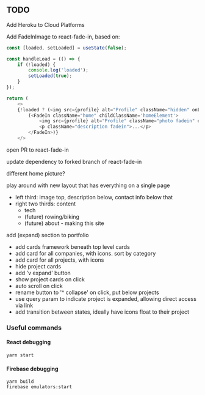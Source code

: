 ## TODO
Add Heroku to Cloud Platforms

Add FadeInImage to react-fade-in, based on:
```javascript
const [loaded, setLoaded] = useState(false);

const handleLoad = (() => {
    if (!loaded) {
        console.log('loaded');
        setLoaded(true);
    }
});

return (
    <>
    {!loaded ? (<img src={profile} alt="Profile" className="hidden" onLoad={handleLoad()} />) :
        (<FadeIn className="home" childClassName='homeElement'>
            <img src={profile} alt="Profile" className="photo fadein" onLoad={handleLoad()} />
            <p className="description fadein">...</p>
        </FadeIn>)}
    </>
```
open PR to react-fade-in

update dependency to forked branch of react-fade-in

different home picture?

play around with new layout that has everything on a single page
* left third: image top, description below, contact info below that
* right two thirds: content
    * tech
    * (future) rowing/biking
    * (future) about - making this site



add (expand) section to portfolio
* add cards framework beneath top level cards
* add card for all companies, with icons. sort by category
* add card for all projects, with icons
* hide project cards
* add 'v expand' button
* show project cards on click
* auto scroll on click
* rename button to '^ collapse' on click, put below projects
* use query param to indicate project is expanded, allowing direct access via link
* add transition between states, ideally have icons float to their project


### Useful commands
#### React debugging

```shell
yarn start
```

#### Firebase debugging

```shell
yarn build
firebase emulators:start
```
